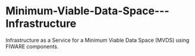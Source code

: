 # Minimum-Viable-Data-Space---Infrastructure
Infrastructure as a Service for a Minimum Viable Data Space (MVDS) using FIWARE components.
